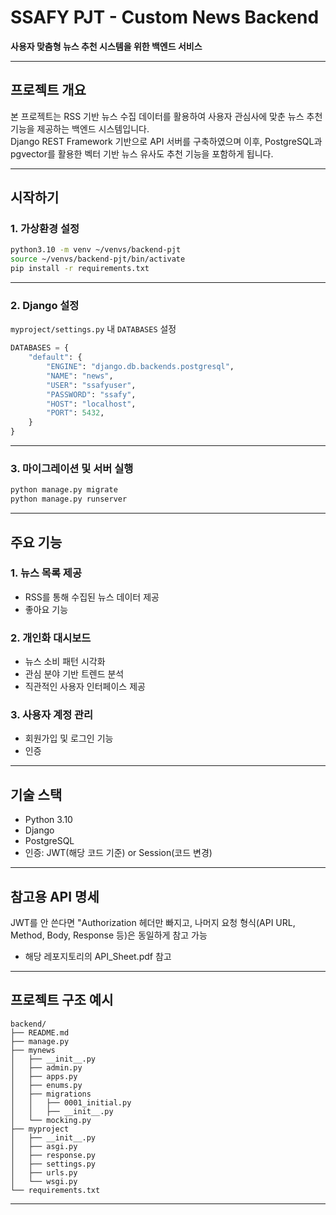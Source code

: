 # SSAFY PJT - Custom News Backend

**사용자 맞춤형 뉴스 추천 시스템을 위한 백엔드 서비스**

---

## 프로젝트 개요

본 프로젝트는 RSS 기반 뉴스 수집 데이터를 활용하여 사용자 관심사에 맞춘 뉴스 추천 기능을 제공하는 백엔드 시스템입니다.  
Django REST Framework 기반으로 API 서버를 구축하였으며 이후, PostgreSQL과 pgvector를 활용한 벡터 기반 뉴스 유사도 추천 기능을 포함하게 됩니다.

---

## 시작하기

### 1. 가상환경 설정

```bash
python3.10 -m venv ~/venvs/backend-pjt
source ~/venvs/backend-pjt/bin/activate
pip install -r requirements.txt
```

---

### 2. Django 설정

`myproject/settings.py` 내 `DATABASES` 설정

```python
DATABASES = {
    "default": {
        "ENGINE": "django.db.backends.postgresql",
        "NAME": "news",
        "USER": "ssafyuser",
        "PASSWORD": "ssafy",
        "HOST": "localhost",
        "PORT": 5432,
    }
}
```

---

### 3. 마이그레이션 및 서버 실행

```bash
python manage.py migrate
python manage.py runserver
```

---

## 주요 기능

### 1. 뉴스 목록 제공
- RSS를 통해 수집된 뉴스 데이터 제공
- 좋아요 기능

### 2. 개인화 대시보드
- 뉴스 소비 패턴 시각화
- 관심 분야 기반 트렌드 분석
- 직관적인 사용자 인터페이스 제공

### 3. 사용자 계정 관리
- 회원가입 및 로그인 기능
- 인증

---

## 기술 스택

- Python 3.10
- Django
- PostgreSQL
- 인증: JWT(해당 코드 기준) or Session(코드 변경)

---

## 참고용 API 명세
JWT를 안 쓴다면 "Authorization 헤더만 빠지고, 나머지 요청 형식(API URL, Method, Body, Response 등)은 동일하게 참고 가능

- 해당 레포지토리의 API_Sheet.pdf 참고

---

## 프로젝트 구조 예시

```
backend/
├── README.md
├── manage.py
├── mynews
│   ├── __init__.py
│   ├── admin.py
│   ├── apps.py
│   ├── enums.py
│   ├── migrations
│   │   ├── 0001_initial.py
│   │   ├── __init__.py
│   └── mocking.py
├── myproject
│   ├── __init__.py
│   ├── asgi.py
│   ├── response.py
│   ├── settings.py
│   ├── urls.py
│   └── wsgi.py
└── requirements.txt
```
---
